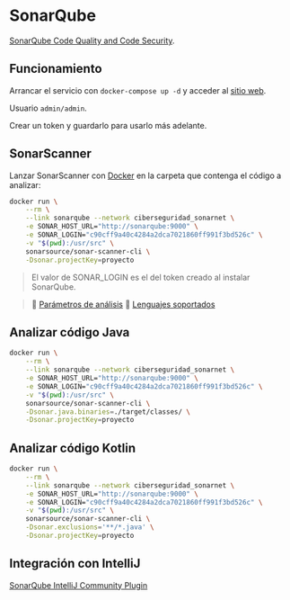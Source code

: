 # SonarQube

[SonarQube Code Quality and Code Security](https://www.sonarqube.org).

## Funcionamiento

Arrancar el servicio con `docker-compose up -d` y acceder al [sitio web](http://localhost:9000).

Usuario `admin/admin`.

Crear un token y guardarlo para usarlo más adelante.

## SonarScanner

Lanzar SonarScanner con [Docker](https://docs.sonarqube.org/latest/analysis/scan/sonarscanner/) en la carpeta que
contenga el código a analizar:

```bash
docker run \
    --rm \
    --link sonarqube --network ciberseguridad_sonarnet \
    -e SONAR_HOST_URL="http://sonarqube:9000" \
    -e SONAR_LOGIN="c90cff9a40c4284a2dca7021860ff991f3bd526c" \
    -v "$(pwd):/usr/src" \
    sonarsource/sonar-scanner-cli \
    -Dsonar.projectKey=proyecto
```

> El valor de SONAR_LOGIN es el del token creado al instalar SonarQube.

> :book: [Parámetros de análisis](https://docs.sonarqube.org/latest/analysis/analysis-parameters/)
> :book: [Lenguajes soportados](https://docs.sonarqube.org/latest/analysis/languages/overview/)

## Analizar código Java

```bash
docker run \
    --rm \
    --link sonarqube --network ciberseguridad_sonarnet \
    -e SONAR_HOST_URL="http://sonarqube:9000" \
    -e SONAR_LOGIN="c90cff9a40c4284a2dca7021860ff991f3bd526c" \
    -v "$(pwd):/usr/src" \
    sonarsource/sonar-scanner-cli \
    -Dsonar.java.binaries=./target/classes/ \
    -Dsonar.projectKey=proyecto
```

## Analizar código Kotlin

```bash
docker run \
    --rm \
    --link sonarqube --network ciberseguridad_sonarnet \
    -e SONAR_HOST_URL="http://sonarqube:9000" \
    -e SONAR_LOGIN="c90cff9a40c4284a2dca7021860ff991f3bd526c" \
    -v "$(pwd):/usr/src" \
    sonarsource/sonar-scanner-cli \
    -Dsonar.exclusions='**/*.java' \
    -Dsonar.projectKey=proyecto
```

## Integración con IntelliJ

[SonarQube IntelliJ Community Plugin](https://github.com/sonar-intellij-plugin/sonar-intellij-plugin)
